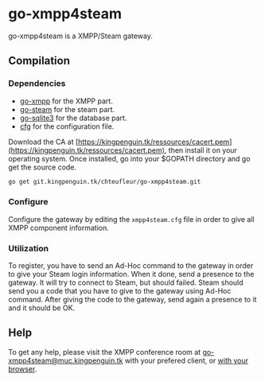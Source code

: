 # go-xmpp4steam


go-xmpp4steam is a XMPP/Steam gateway.


## Compilation
### Dependencies

 * [go-xmpp](https://git.kingpenguin.tk/chteufleur/go-xmpp) for the XMPP part.
 * [go-steam](https://github.com/Philipp15b/go-steam) for the steam part.
 * [go-sqlite3](https://github.com/mattn/go-sqlite3) for the database part.
 * [cfg](https://github.com/jimlawless/cfg) for the configuration file.


Download the CA at [https://kingpenguin.tk/ressources/cacert.pem](https://kingpenguin.tk/ressources/cacert.pem), then install it on your operating system.
Once installed, go into your $GOPATH directory and go get the source code.
```sh
go get git.kingpenguin.tk/chteufleur/go-xmpp4steam.git
```

### Configure
Configure the gateway by editing the ``xmpp4steam.cfg`` file in order to give all XMPP component information.

### Utilization
To register, you have to send an Ad-Hoc command to the gateway in order to give your Steam login information.
When it done, send a presence to the gateway. It will try to connect to Steam, but should failed.
Steam should send you a code that you have to give to the gateway using Ad-Hoc command.
After giving the code to the gateway, send again a presence to it and it should be OK.


## Help
To get any help, please visit the XMPP conference room at [go-xmpp4steam@muc.kingpenguin.tk](xmpp://go-xmpp4steam@muc.kingpenguin.tk?join) with your prefered client, or [with your browser](https://jappix.kingpenguin.tk/?r=go-xmpp4steam@muc.kingpenguin.tk).
